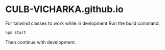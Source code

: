 # CULB-VICHARKA.github.io
For tailwind classes to work while in devlopment 
Run the build command:

```bash
npm start
```
Then continue with development.

